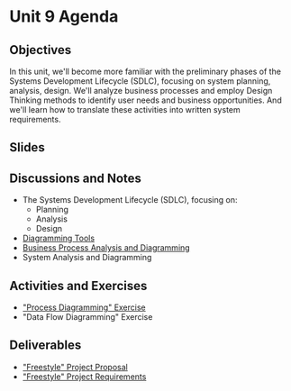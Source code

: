 # Unit 9 Agenda

## Objectives

In this unit, we'll become more familiar with the preliminary phases of the Systems Development Lifecycle (SDLC), focusing on system planning, analysis, design. We'll analyze business processes and employ Design Thinking methods to identify user needs and business opportunities. And we'll learn how to translate these activities into written system requirements.

## Slides

## Discussions and Notes

  + The Systems Development Lifecycle (SDLC), focusing on:
    + Planning
    + Analysis
    + Design
  + [Diagramming Tools](/notes/diagramming.md)
  + [Business Process Analysis and Diagramming](/notes/processes.md)
  + System Analysis and Diagramming

## Activities and Exercises

  + ["Process Diagramming" Exercise](/exercises/process-diagramming.md)
  + "Data Flow Diagramming" Exercise

## Deliverables

  + ["Freestyle" Project Proposal](/projects/freestyle/proposal.md)
  + ["Freestyle" Project Requirements](/projects/freestyle/requirements.md)
